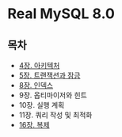 # Real MySQL 8.0

## 목차
- [4장. 아키텍처](./contents/4장.md)
- [5장. 트랜잭션과 잠금](./contents/5장.md)
- [8장. 인덱스](./contents/8장.md)
- 9장. 옵티마이저와 힌트
- 10장. 실행 계획
- 11장. 쿼리 작성 및 최적화
- [16장. 복제](./contents/16장.md)